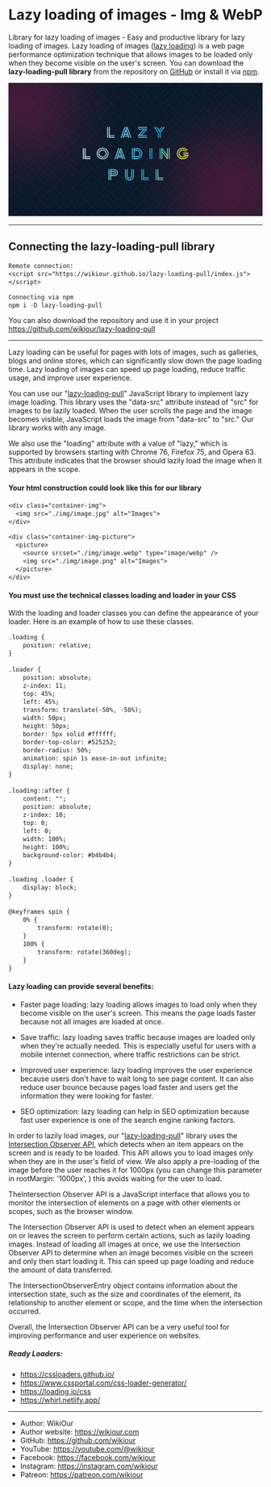 # Lazy loading of images - Img & WebP

Library for lazy loading of images - Easy and productive library for lazy loading of images. Lazy loading of images (<a href="https://wikiour.github.io/lazy-loading-pull">lazy loading</a>) is a web page performance optimization technique that allows images to be loaded only when they become visible on the user's screen. You can download the <strong>lazy-loading-pull library</strong> from the repository on <a href="https://github.com/wikiour/lazy-loading-pull">GitHub</a> or install it via <a href="https://www.npmjs.com/package/lazy-loading-pull">npm</a>.</p>

![lazy-loading-pull](/img/lazy-loading-pull.jpg)

---
## Connecting the lazy-loading-pull library
```
Remote connection:
<script src="https://wikiour.github.io/lazy-loading-pull/index.js"></script>
```
```
Connecting via npm
npm i -D lazy-loading-pull
```
You can also download the repository and use it in your project https://github.com/wikiour/lazy-loading-pull

---
Lazy loading can be useful for pages with lots of images, such as galleries, blogs and online stores, which can significantly slow down the page loading time. Lazy loading of images can speed up page loading, reduce traffic usage, and improve user experience.

You can use our "<a href="https://wikiour.github.io/lazy-loading-pull">lazy-loading-pull</a>" JavaScript library to implement lazy image loading. This library uses the "data-src" attribute instead of "src" for images to be lazily loaded. When the user scrolls the page and the image becomes visible, JavaScript loads the image from "data-src" to "src." Our library works with any image.

We also use the "loading" attribute with a value of "lazy," which is supported by browsers starting with Chrome 76, Firefox 75, and Opera 63. This attribute indicates that the browser should lazily load the image when it appears in the scope.

#### Your html construction could look like this for our library
```
<div class="container-img">
  <img src="./img/image.jpg" alt="Images">
</div>
```

```
<div class="container-img-picture">
  <picture>
    <source srcset="./img/image.webp" type="image/webp" />
    <img src="./img/image.png" alt="Images">
  </picture>
</div>
```

#### You must use the technical classes loading and loader in your CSS
With the loading and loader classes you can define the appearance of your loader. Here is an example of how to use these classes.
```
.loading {
	position: relative;
}

.loader {
	position: absolute;
	z-index: 11;
	top: 45%;
	left: 45%;
	transform: translate(-50%, -50%);
	width: 50px;
	height: 50px;
	border: 5px solid #ffffff;
	border-top-color: #525252;
	border-radius: 50%;
	animation: spin 1s ease-in-out infinite;
	display: none;
}

.loading::after {
	content: "";
	position: absolute;
	z-index: 10;
	top: 0;
	left: 0;
	width: 100%;
	height: 100%;
	background-color: #b4b4b4;
}

.loading .loader {
	display: block;
}

@keyframes spin {
	0% {
		transform: rotate(0);
	}
	100% {
		transform: rotate(360deg);
	}
}
```

#### Lazy loading can provide several benefits:

* Faster page loading: lazy loading allows images to load only when they become visible on the user's screen. This means the page loads faster because not all images are loaded at once.

* Save traffic: lazy loading saves traffic because images are loaded only when they're actually needed. This is especially useful for users with a mobile internet connection, where traffic restrictions can be strict.

* Improved user experience: lazy loading  improves the user experience because users don't have to wait long to see page content. It can also reduce user bounce because pages load faster and users get the information they were looking for faster.

* SEO optimization: lazy loading can help in SEO optimization because fast user experience is one of the search engine ranking factors. 

In order to lazily load images, our "<a href="https://wikiour.github.io/lazy-loading-pull">lazy-loading-pull</a>" library uses the <a href="https://developer.mozilla.org/en-US/docs/Web/API/Intersection_Observer_API">Intersection Observer API</a>, which detects when an item appears on the screen and is ready to be loaded. This API allows you to load images only when they are in the user's field of view. We also apply a pre-loading of the image before the user reaches it for 1000px (you can change this parameter in rootMargin: '1000px', ) this avoids waiting for the user to load.

TheIntersection Observer API is a JavaScript interface that allows you to monitor the intersection of elements on a page with other elements or scopes, such as the browser window.

The Intersection Observer API is used to detect when an element appears on or leaves the screen to perform certain actions, such as lazily loading images. Instead of loading all images at once, we use the Intersection Observer API to determine when an image becomes visible on the screen and only then start loading it. This can speed up page loading and reduce the amount of data transferred.

The IntersectionObserverEntry object contains information about the intersection state, such as the size and coordinates of the element, its relationship to another element or scope, and the time when the intersection occurred.

Overall, the Intersection Observer API can be a very useful tool for improving performance and user experience on websites.


##### Ready Loaders:

- https://cssloaders.github.io/
- https://www.cssportal.com/css-loader-generator/
- https://loading.io/css
- https://whirl.netlify.app/

---

- Author: WikiOur
- Author website: https://wikiour.com
- GitHub: https://github.com/wikiour
- YouTube: https://youtube.com/@wikiour
- Facebook: https://facebook.com/wikiour
- Instagram: https://instagram.com/wikiour
- Patreon: https://patreon.com/wikiour
